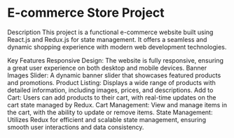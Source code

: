 # E-commerce Store Project
Description
This project is a functional e-commerce website built using React.js and Redux.js for state management. It offers a seamless and dynamic shopping experience with modern web development technologies.

Key Features
Responsive Design: The website is fully responsive, ensuring a great user experience on both desktop and mobile devices.
Banner Images Slider: A dynamic banner slider that showcases featured products and promotions.
Product Listing: Displays a wide range of products with detailed information, including images, prices, and descriptions.
Add to Cart: Users can add products to their cart, with real-time updates on the cart state managed by Redux.
Cart Management: View and manage items in the cart, with the ability to update or remove items.
State Management: Utilizes Redux for efficient and scalable state management, ensuring smooth user interactions and data consistency.
